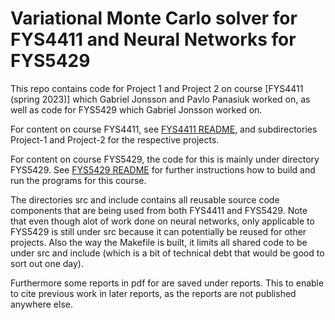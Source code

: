 # Variational Monte Carlo solver for FYS4411 and Neural Networks for FYS5429

This repo contains code for Project 1 and Project 2 on course [FYS4411 (spring 2023)] which Gabriel Jonsson and Pavlo Panasiuk worked on, 
as well as code for FYS5429 which Gabriel Jonsson worked on.

For content on course FYS4411, see [FYS4411 README](README_FYS4411.md), and subdirectories Project-1 and Project-2 for the respective projects.

For content on course FYS5429, the code for this is mainly under directory FYS5429. See [FYS5429 README](FYS5429/README.md) for further instructions how to build and run the programs for this course.

The directories src and include contains all reusable source code components that are being used from both FYS4411 and FYS5429.
Note that even though alot of work done on neural networks, only applicable to FYS5429 is still under src because it can potentially be reused for other projects.
Also the way the Makefile is built, it limits all shared code to be under src and include (which is a bit of technical debt that would be good to sort out one day).

Furthermore some reports in pdf for are saved under reports. This to enable to cite previous work in later reports, as the reports are not published anywhere else.

